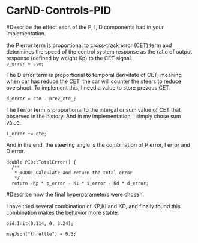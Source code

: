 # CarND-Controls-PID

#Describe the effect each of the P, I, D components had in your implementation.  

the P error term is proportional to cross-track error (CET) term and determines the speed of the control system response as the ratio of output response (defined by weight Kp) to the CET signal.  
`p_error = cte; ` 

The D error term is proportional to temporal derivitate of CET, meaning when car has reduce the CET, the car will counter the steers to reduce overshoot. To implement this, I need a value to store prevous CET.  

    d_error = cte - prev_cte_;


The I error term is proportional to the intergal or sum value of CET that observed in the history. And in my implementation, I simply chose sum value.  

    i_error += cte;
And in the end, the steering angle is the combination of P error, I error and D error.  

    double PID::TotalError() {
      /**
       * TODO: Calculate and return the total error
       */
      return -Kp * p_error - Ki * i_error - Kd * d_error;

#Describe how the final hyperparameters were chosen.

I have tried several combination of KP,KI and KD, and finally found this combination makes the behavior more stable.  

    pid.Init(0.114, 0, 3.24);

    msgJson["throttle"] = 0.3;
